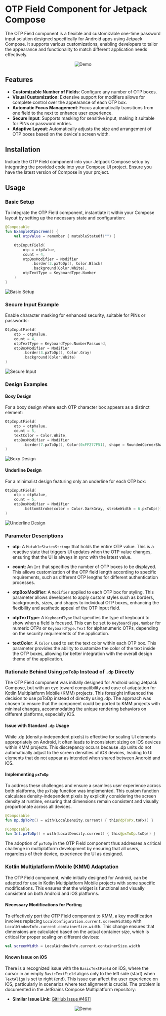 # OTP Field Component for Jetpack Compose

The OTP Field component is a flexible and customizable one-time password input solution designed specifically for Android apps using Jetpack Compose. It supports various customizations, enabling developers to tailor the appearance and functionality to match different application needs effectively.

<p align="center">
  <img src="readmeassets/recording.gif?raw=true" alt="Demo">
</p>


## Features

- **Customizable Number of Fields**: Configure any number of OTP boxes.
- **Visual Customization**: Extensive support for modifiers allows for complete control over the appearance of each OTP box.
- **Automatic Focus Management**: Focus automatically transitions from one field to the next to enhance user experience.
- **Secure Input**: Supports masking for sensitive input, making it suitable for PINs or password entries.
- **Adaptive Layout**: Automatically adjusts the size and arrangement of OTP boxes based on the device's screen width.

## Installation
Include the OTP Field component into your Jetpack Compose setup by integrating the provided code into your Compose UI project. Ensure you have the latest version of Compose in your project.

## Usage

### Basic Setup

To integrate the OTP Field component, instantiate it within your Compose layout by setting up the necessary state and configuration:

```kotlin
@Composable
fun ExampleOtpScreen() {
    val otpValue = remember { mutableStateOf("") }

    OtpInputField(
        otp = otpValue,
        count = 4,
        otpBoxModifier = Modifier
            .border(3.pxToDp(), Color.Black)
            .background(Color.White),
        otpTextType = KeyboardType.Number
    )
}
```

![Basic Setup](readmeassets/basic_setup.png?raw=true "Basic Setup")

### Secure Input Example

Enable character masking for enhanced security, suitable for PINs or passwords:

```kotlin
OtpInputField(
    otp = otpValue,
    count = 4,
    otpTextType = KeyboardType.NumberPassword,
    otpBoxModifier = Modifier
        .border(3.pxToDp(), Color.Gray)
        .background(Color.White)
)
```
![Secure Input](readmeassets/secure_input.png?raw=true "Secure Setup")

### Design Examples

#### Boxy Design

For a boxy design where each OTP character box appears as a distinct element:

```kotlin
OtpInputField(
    otp = otpValue,
    count = 5,
    textColor = Color.White,
    otpBoxModifier = Modifier
        .border(7.pxToDp(), Color(0xFF277F51), shape = RoundedCornerShape(12.pxToDp()))
)
```
![Boxy Design](readmeassets/boxy_otp_field.png?raw=true "Boxy Design")

#### Underline Design

For a minimalist design featuring only an underline for each OTP box:

```kotlin
OtpInputField(
    otp = otpValue,
    count = 5,
    otpBoxModifier = Modifier
        .bottomStroke(color = Color.DarkGray, strokeWidth = 6.pxToDp())
)
```
![Underline Design](readmeassets/underline_otp_field.png?raw=true "Underline Design")

### Parameter Descriptions

- **otp**: A `MutableState<String>` that holds the entire OTP value. This is a reactive state that triggers UI updates when the OTP value changes, ensuring that the UI is always in sync with the latest value.

- **count**: An `Int` that specifies the number of OTP boxes to be displayed. This allows customization of the OTP field length according to specific requirements, such as different OTP lengths for different authentication processes.

- **otpBoxModifier**: A `Modifier` applied to each OTP box for styling. This parameter allows developers to apply custom styles such as borders, backgrounds, sizes, and shapes to individual OTP boxes, enhancing the flexibility and aesthetic appeal of the OTP input field.

- **otpTextType**: A `KeyboardType` that specifies the type of keyboard to show when a field is focused. This can be set to `KeyboardType.Number` for numeric OTPs or `KeyboardType.Text` for alphanumeric OTPs, depending on the security requirements of the application.

- **textColor**: A `Color` used to set the text color within each OTP box. This parameter provides the ability to customize the color of the text inside the OTP boxes, allowing for better integration with the overall design theme of the application.


### Rationale Behind Using `pxToDp` Instead of `.dp` Directly

The OTP Field component was initially designed for Android using Jetpack Compose, but with an eye toward compatibility and ease of adaptation for Kotlin Multiplatform Mobile (KMM) projects. This foresight influenced the decision to use pxToDp instead of directly using .dp. The approach was chosen to ensure that the component could be ported to KMM projects with minimal changes, accommodating the unique rendering behaviors on different platforms, especially iOS.

#### Issue with Standard `.dp` Usage

While .dp (density-independent pixels) is effective for scaling UI elements appropriately on Android, it often leads to inconsistent sizing on iOS devices within KMM projects. This discrepancy occurs because .dp units do not automatically adjust to the screen densities of iOS devices, leading to UI elements that do not appear as intended when shared between Android and iOS.

#### Implementing `pxToDp`

To address these challenges and ensure a seamless user experience across both platforms, the `pxToDp` function was implemented. This custom function calculates density-independent pixels by explicitly considering the screen density at runtime, ensuring that dimensions remain consistent and visually proportionate across all devices.

```kotlin
@Composable
fun Dp.dpToPx() = with(LocalDensity.current) { this@dpToPx.toPx() }

@Composable
fun Int.pxToDp() = with(LocalDensity.current) { this@pxToDp.toDp() }
```

The adoption of `pxToDp` in the OTP Field component thus addresses a critical challenge in multiplatform development by ensuring that all users, regardless of their device, experience the UI as designed.

### Kotlin Multiplatform Mobile (KMM) Adaptation

The OTP Field component, while initially designed for Android, can be adapted for use in Kotlin Multiplatform Mobile projects with some specific modifications. This ensures that the widget is functional and visually consistent on both Android and iOS platforms.

#### Necessary Modifications for Porting

To effectively port the OTP Field component to KMM, a key modification involves replacing `LocalConfiguration.current.screenWidthDp` with `LocalWindowInfo.current.containerSize.width`. This change ensures that dimensions are calculated based on the actual container size, which is critical for proper scaling on different devices:

```kotlin
val screenWidth = LocalWindowInfo.current.containerSize.width
```

#### Known Issue on iOS

There is a recognized issue with the `BasicTextField` on iOS, where the cursor in an empty `BasicTextField` aligns only to the left side (start) when `TextAlign` is set to right (end). This issue can affect the user experience on iOS, particularly in scenarios where text alignment is crucial. The problem is documented in the JetBrains Compose Multiplatform repository:

- **Similar Issue Link**: [GitHub Issue #4611](https://github.com/JetBrains/compose-multiplatform/issues/4611)


<p align="center">
  <img src="readmeassets/ios_recording.gif?raw=true" alt="Demo">
</p>







